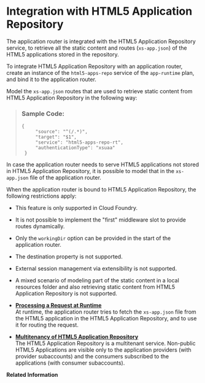 <!-- loio1e0424b4e1d8441ebb245c4d1e6bb0e5 -->

# Integration with HTML5 Application Repository

The application router is integrated with the HTML5 Application Repository service, to retrieve all the static content and routes \(`xs-app.json`\) of the HTML5 applications stored in the repository.

To integrate HTML5 Application Repository with an application router, create an instance of the `html5-apps-repo` service of the `app-runtime` plan, and bind it to the application router.

Model the `xs-app.json` routes that are used to retrieve static content from HTML5 Application Repository in the following way:

> ### Sample Code:  
> ```
> { 
>      "source": "^(/.*)",                                    
>      "target": "$1",                                        
>      "service": "html5-apps-repo-rt", 
>      "authenticationType": "xsuaa"                      
>  }
> ```

In case the application router needs to serve HTML5 applications not stored in HTML5 Application Repository, it is possible to model that in the `xs-app.json` file of the application router.

When the application router is bound to HTML5 Application Repository, the following restrictions apply:

-   This feature is only supported in Cloud Foundry.

-   It is not possible to implement the "first" middleware slot to provide routes dynamically.

-   Only the `workingDir` option can be provided in the start of the application router.

-   The destination property is not supported.

-   External session management via extensibility is not supported.

-   A mixed scenario of modeling part of the static content in a local resources folder and also retrieving static content from HTML5 Application Repository is not supported.


-   **[Processing a Request at Runtime](Processing_a_Request_at_Runtime_5038f1e.md "At runtime, the application router tries to fetch the xs-app.json file
		from the HTML5 application in the HTML5 Application Repository, and to use it for routing
		the request.")**  
At runtime, the application router tries to fetch the `xs-app.json` file from the HTML5 application in the HTML5 Application Repository, and to use it for routing the request.
-   **[Multitenancy of HTML5 Application Repository](Multitenancy_of_HTML5_Application_Repository_36f266b.md "The HTML5 Application Repository is a multitenant service. Non-public HTML5 Applications are visible only to the application providers
		(with provider subaccounts) and the consumers subscribed to the applications (with consumer subaccounts).")**  
The HTML5 Application Repository is a multitenant service. Non-public HTML5 Applications are visible only to the application providers \(with provider subaccounts\) and the consumers subscribed to the applications \(with consumer subaccounts\).

**Related Information**  


[](https://help.sap.com/viewer/43aae20270c44f3190e01df87a3807e6/Cloud/en-US/f8520f572a6445a7bfaff4a1bbcbe60a.html)


